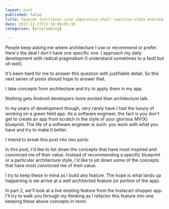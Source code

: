 ```yaml
---
layout: post
published: false
title: Towards functional-core imperative-shell reactive-state Android apps (Part 1)
date: 2017-12-27T22:10:06+05:30
categories: [programming]

---
```


People keep asking me where architecture I use or recommend or prefer. Here's the deal I don't have one specific one. I approach my daily development with radical pragmatism (I understand sometimes to a fault but oh well).

It's been hard for me to answer this question with justifiable detail. So this next series of posts should hope to answer that. 

I take concepts from architecture and try to apply them in my app. 



Nothing gets Android developers more excited than architecture talk.

In my years of development though, very rarely have I had the luxury of working on a green field app. As a software engineer, the fact is you don't get to create an app from scratch in the style of your glorious MV(X) blueprint. The life of a software engineer is such: you work with what you have and try to make it better.

I intend to break this post into two parts: 

In this post, I'd like to list down the concepts that have most inspired and convinced me of their value. Instead of recommending a specific blueprint or a particular architecture style, I'd like to jot down some of the concepts that have most convinced me of their value. 

I try to keep these in mind as i build any feature. The hope is what lands up happening is we arrive at a well architected feature (or portion of the app).

In part 2, we'll look at a live existing feature from the Instacart shopper app. I'll try to walk you through my thinking as I refactor this feature into one keeping these above concepts in mind.








